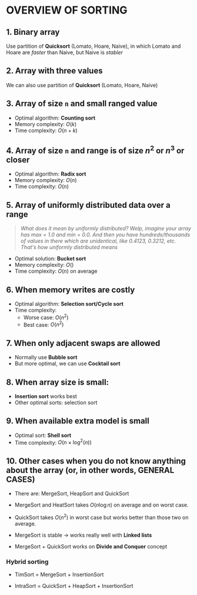 # **OVERVIEW OF SORTING**
## 1. Binary array
Use partition of **Quicksort** (Lomato, Hoare, Naive), in which Lomato and Hoare are *faster* than Naive, but Naive is *stabler*

## 2. Array with three values
We can also use partition of **Quicksort** (Lomato, Hoare, Naive)

## 3. Array of size `n` and small ranged value
- Optimal algorithm: **Counting sort**
- Memory complexity: $O(k)$
- Time complexity: $O(n + k)$

## 4. Array of size `n` and range is of size $n^2$ or $n^3$ or closer
- Optimal algorithm: **Radix sort**
- Memory complexity: $O(n)$
- Time complexity: $O(n)$

## 5. Array of uniformly distributed data over a range
> *What does it mean by uniformly distributed? Welp, imagine your array has max = 1.0 and min = 0.0. And then you have hundreds/thousands of values in there which are unidentical, like 0.4123, 0.3212, etc. That's how uniformly distributed means*
- Optimal solution: **Bucket sort**
- Memory complexity: $O()$
- Time complexity: $O(n)$ on average

## 6. When memory writes are costly
- Optimal algorithm: **Selection sort/Cycle sort**
- Time complexity: 
    * Worse case: $O(n^2)$
    * Best case: $O(n^2)$

## 7. When only adjacent swaps are allowed
- Normally use **Bubble sort**
- But more optimal, we can use **Cocktail sort**

## 8. When array size is small:
- **Insertion sort** works best
- Other optimal sorts: selection sort

## 9. When available extra model is small
- Optimal sort: **Shell sort**  
- Time complexity: $O(n\times \log^2(n))$

## 10. Other cases when you do not know anything about the array (or, in other words, GENERAL CASES)

- There are: MergeSort, HeapSort and QuickSort

- MergeSort and HeatSort takes $O(n\log{n})$ on average and on worst case.

- QuickSort takes $O(n^2)$ in worst case but works better than those two on average.

- MergeSort is stable $\rightarrow$ works really well with **Linked lists**

- MergeSort + QuickSort works on **Divide and Conquer** concept

### Hybrid sorting
- TimSort = MergeSort + InsertionSort

- IntraSort = QuickSort + HeapSort + InsertionSort
